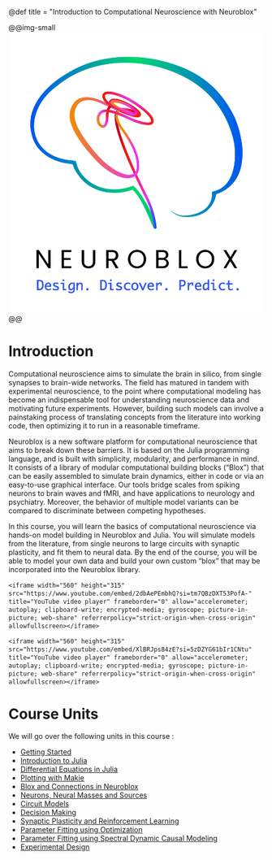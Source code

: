 @def title = "Introduction to Computational Neuroscience with Neuroblox"

@@img-small ![](/assets/NB_Logo_Vert_Full_Light.png) @@

# Introduction
Computational neuroscience aims to simulate the brain in silico, from single synapses to brain-wide networks. The field has matured in tandem with experimental neuroscience, to the point where computational modeling has become an indispensable tool for understanding neuroscience data and motivating future experiments. However, building such models can involve a painstaking process of translating concepts from the literature into working code, then optimizing it to run in a reasonable timeframe.

Neuroblox is a new software platform for computational neuroscience that aims to break down these barriers. It is based on the Julia programming language, and is built with simplicity, modularity, and performance in mind. It consists of a library of modular computational building blocks (“Blox”) that can be easily assembled to simulate brain dynamics, either in code or via an easy-to-use graphical interface. Our tools bridge scales from spiking neurons to brain waves and fMRI, and have applications to neurology and psychiatry. Moreover, the behavior of multiple model variants can be compared to discriminate between competing hypotheses.

In this course, you will learn the basics of computational neuroscience via hands-on model building in Neuroblox and Julia. You will simulate models from the literature, from single neurons to large circuits with synaptic plasticity, and fit them to neural data. By the end of the course, you will be able to model your own data and build your own custom “blox” that may be incorporated into the Neuroblox library.

~~~
<iframe width="560" height="315" src="https://www.youtube.com/embed/2dbAePEmbhQ?si=tm7QBzDXT53PofA-" title="YouTube video player" frameborder="0" allow="accelerometer; autoplay; clipboard-write; encrypted-media; gyroscope; picture-in-picture; web-share" referrerpolicy="strict-origin-when-cross-origin" allowfullscreen></iframe>
~~~

~~~
<iframe width="560" height="315" src="https://www.youtube.com/embed/XlBRJps84zE?si=5zDZYG61bIr1CNtu" title="YouTube video player" frameborder="0" allow="accelerometer; autoplay; clipboard-write; encrypted-media; gyroscope; picture-in-picture; web-share" referrerpolicy="strict-origin-when-cross-origin" allowfullscreen></iframe>
~~~

# Course Units

We will go over the following units in this course :

* [Getting Started](/pages/getting_started)
* [Introduction to Julia](/pages/intro_julia/)
* [Differential Equations in Julia](/pages/intro_diffeq/)
* [Plotting with Makie](/pages/intro_plot/)
* [Blox and Connections in Neuroblox](/pages/blox_connections/)
* [Neurons, Neural Masses and Sources](/pages/neuron_mass/)
* [Circuit Models](/pages/circuits/) 
* [Decision Making](/pages/decision_making)
* [Synaptic Plasticity and Reinforcement Learning](/pages/learning)
* [Parameter Fitting using Optimization](/pages/optimization)
* [Parameter Fitting using Spectral Dynamic Causal Modeling](/pages/DCM)
* [Experimental Design](/pages/experimental_design)
